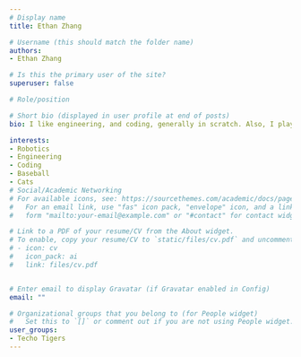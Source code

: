 ```yaml
---
# Display name
title: Ethan Zhang

# Username (this should match the folder name)
authors:
- Ethan Zhang

# Is this the primary user of the site?
superuser: false

# Role/position

# Short bio (displayed in user profile at end of posts)
bio: I like engineering, and coding, generally in scratch. Also, I play chess, and build robots.

interests:
- Robotics
- Engineering
- Coding
- Baseball
- Cats
# Social/Academic Networking
# For available icons, see: https://sourcethemes.com/academic/docs/page-builder/#icons
#   For an email link, use "fas" icon pack, "envelope" icon, and a link in the
#   form "mailto:your-email@example.com" or "#contact" for contact widget.

# Link to a PDF of your resume/CV from the About widget.
# To enable, copy your resume/CV to `static/files/cv.pdf` and uncomment the lines below.
# - icon: cv
#   icon_pack: ai
#   link: files/cv.pdf


# Enter email to display Gravatar (if Gravatar enabled in Config)
email: ""

# Organizational groups that you belong to (for People widget)
#   Set this to `[]` or comment out if you are not using People widget.
user_groups:
- Techo Tigers
---
```

